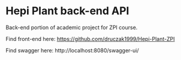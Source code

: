 # Hepi Plant back-end API

Back-end portion of academic project for ZPI course.

Find front-end here:
https://github.com/druczak1999/Hepi-Plant-ZPI

Find swagger here:
http://localhost:8080/swagger-ui/
